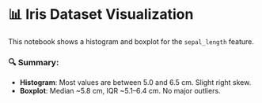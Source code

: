 # 📊 Iris Dataset Visualization

This notebook shows a histogram and boxplot for the `sepal_length` feature.

### 🔍 Summary:
- **Histogram**: Most values are between 5.0 and 6.5 cm. Slight right skew.
- **Boxplot**: Median ~5.8 cm, IQR ~5.1–6.4 cm. No major outliers.

